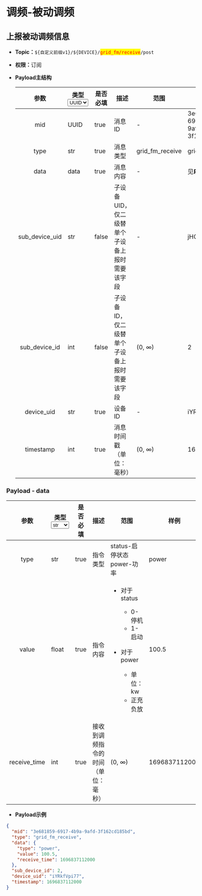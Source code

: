 # 调频-被动调频

## 上报被动调频信息

* **Topic：**`${自定义前缀v1}/${DEVICE}/`<mark style="color:red;">`grid_fm/receive`</mark>`/post`
* **权限：**&#x8BA2;阅
*   **Payload主结构**

    <table><thead><tr><th width="173" align="center">参数</th><th width="80">类型<select><option value="36cc16022bbb4c7b93fe3a347e4eee85" label="UUID" color="blue"></option><option value="826385f71ccd46638f3a63c8d6abef21" label="str" color="blue"></option><option value="bb5bb2c3a10846bf881acb0506b5951f" label="int" color="blue"></option><option value="005ee50172ec4f44a83308b0bfb12d48" label="data" color="blue"></option></select></th><th width="100" data-type="checkbox">是否必填</th><th width="98">描述</th><th>范围</th><th>样例</th></tr></thead><tbody><tr><td align="center">mid</td><td><span data-option="36cc16022bbb4c7b93fe3a347e4eee85">UUID</span></td><td>true</td><td>消息ID</td><td>-</td><td>3e681859-6917-4b9a-9afd-3f162cd185bd</td></tr><tr><td align="center">type</td><td><span data-option="826385f71ccd46638f3a63c8d6abef21">str</span></td><td>true</td><td>消息类型</td><td>grid_fm_receive</td><td>grid_fm_receive</td></tr><tr><td align="center">data</td><td><span data-option="005ee50172ec4f44a83308b0bfb12d48">data</span></td><td>true</td><td>消息内容</td><td>-</td><td>见<strong>Payload - data</strong></td></tr><tr><td align="center">sub_device_uid</td><td><span data-option="826385f71ccd46638f3a63c8d6abef21">str</span></td><td>false</td><td>子设备UID，仅二级替单个子设备上报时需要该字段</td><td>-</td><td>jHODSda39</td></tr><tr><td align="center">sub_device_id</td><td><span data-option="bb5bb2c3a10846bf881acb0506b5951f">int</span></td><td>false</td><td>子设备ID，仅二级替单个子设备上报时需要该字段</td><td>(0, ∞)</td><td>2</td></tr><tr><td align="center">device_uid</td><td><span data-option="826385f71ccd46638f3a63c8d6abef21">str</span></td><td>true</td><td>设备ID</td><td>-</td><td>iYRkfVpi77</td></tr><tr><td align="center">timestamp</td><td><span data-option="bb5bb2c3a10846bf881acb0506b5951f">int</span></td><td>true</td><td>消息时间戳（单位：毫秒）</td><td>(0, ∞)</td><td>1696837112000</td></tr></tbody></table>

### **Payload - data**

<table><thead><tr><th width="173" align="center">参数</th><th width="80">类型<select><option value="826385f71ccd46638f3a63c8d6abef21" label="str" color="blue"></option><option value="bb5bb2c3a10846bf881acb0506b5951f" label="int" color="blue"></option><option value="cgvge610ZB6t" label="float" color="blue"></option></select></th><th width="100" data-type="checkbox">是否必填</th><th width="98">描述</th><th>范围</th><th>样例</th></tr></thead><tbody><tr><td align="center">type</td><td><span data-option="826385f71ccd46638f3a63c8d6abef21">str</span></td><td>true</td><td>指令类型</td><td>status-启停状态<br>power-功率</td><td>power</td></tr><tr><td align="center">value</td><td><span data-option="cgvge610ZB6t">float</span></td><td>true</td><td>指令内容</td><td><ul><li><p>对于status</p><ul><li>0-停机</li><li>1-启动</li></ul></li><li><p>对于power</p><ul><li>单位：kw</li><li>正充负放</li></ul></li></ul></td><td>100.5</td></tr><tr><td align="center">receive_time</td><td><span data-option="bb5bb2c3a10846bf881acb0506b5951f">int</span></td><td>true</td><td>接收到调频指令的时间（单位：毫秒）</td><td>(0, ∞)</td><td>1696837112000</td></tr></tbody></table>

* **Payload示例**

```json
{
  "mid": "3e681859-6917-4b9a-9afd-3f162cd185bd",
  "type": "grid_fm_receive",
  "data": {
    "type": "power",
    "value": 100.5,
    "receive_time": 1696837112000
  },
  "sub_device_id": 2,
  "device_uid": "iYRkfVpi77",
  "timestamp": 1696837112000
}
```

